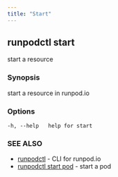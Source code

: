```yaml
---
title: "Start"
---
```


## runpodctl start

start a resource

### Synopsis

start a resource in runpod.io

### Options

```
-h, --help   help for start
```

### SEE ALSO

- [runpodctl](runpodctl.md) - CLI for runpod.io
- [runpodctl start pod](runpodctl_start_pod.md) - start a pod
